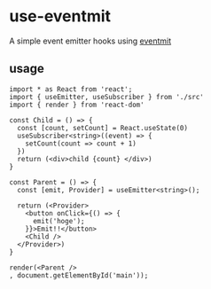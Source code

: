 # use-eventmit

A simple event emitter hooks using [eventmit](https://github.com/azu/eventmit)

## usage

```tsx
import * as React from 'react';
import { useEmitter, useSubscriber } from './src'
import { render } from 'react-dom'

const Child = () => {
  const [count, setCount] = React.useState(0)
  useSubscriber<string>((event) => {
    setCount(count => count + 1)
  })
  return (<div>child {count} </div>)
}

const Parent = () => {
  const [emit, Provider] = useEmitter<string>();
  
  return (<Provider>
    <button onClick={() => {
      emit('hoge');
    }}>Emit!!</button>
    <Child />
  </Provider>)
}

render(<Parent />
, document.getElementById('main'));
```